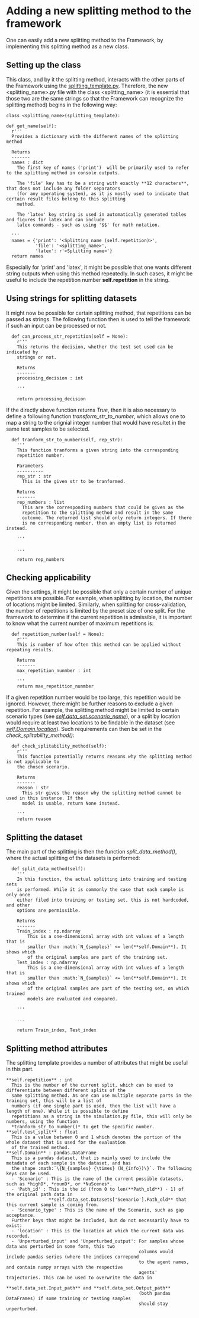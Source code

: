 # Adding a new splitting method to the framework

One can easily add a new splitting method to the Framework, by implementing this splitting method as a new class.

## Setting up the class

This class, and by it the splitting method, interacts with the other parts of the Framework using the [splitting_template.py](https://github.com/julianschumann/General-Framework/blob/main/Framework/Splitting_methods/splitting_template.py). Therefore, the new <splitting_name>.py file with the class <splitting_name> (it is essential that those two are the same strings so that the Framework can recognize the splitting method) begins in the following way:

```
class <splitting_name>(splitting_template):

def get_name(self):
  r'''
  Provides a dictionary with the different names of the splitting method
      
  Returns
  -------
  names : dict
    The first key of names ('print')  will be primarily used to refer to the splitting method in console outputs. 
          
    The 'file' key has to be a string with exactly **12 characters**, that does not include any folder separators 
    (for any operating system), as it is mostly used to indicate that certain result files belong to this splitting
    method. 
          
    The 'latex' key string is used in automatically generated tables and figures for latex and can include 
    latex commands - such as using '$$' for math notation.
      
  '''
  names = {'print': '<Splitting name (self.repetition)>',
           'file': '<splitting_name>',
           'latex': r'<Splitting name>'}
  return names
```
Especially for 'print' and 'latex', it might be possible that one wants different string outputs when using this method repeatedly. In such cases, it might be useful to include the repetition number **self.repetition** in the string.

## Using strings for splitting datasets
It might now be possible for certain splitting method, that repetitions can be passed as strings. The following function then is used to tell the framework if such an input can be processed or not.
```
  def can_process_str_repetition(self = None):
    r'''
    This returns the decision, whether the test set used can be indicated by
    strings or not.

    Returns
    -------
    processing_decision : int

    '''

    return processing_decision
```

If the directly above function returns *True*, then it is also necessary to define a following function *transform_str_to_number*, which allows one to map a string to the orignial integer number that would have resultet in the same test samples to be selected.
```
  def tranform_str_to_number(self, rep_str):
    '''
    This function tranforms a given string into the corresponding
    repetition number.

    Parameters
    ----------
    rep_str : str
      This is the given str to be tranformed.

    Returns
    -------
    rep_numbers : list
      This are the corresponding numbers that could be given as the
      repetition to the splitting method and result in the same
      outcome. The returned list should only return integers. If there
      is no corresponding number, then an empty list is returned instead.

    '''

    ...

    return rep_numbers
```

## Checking applicability
Given the settings, it might be possible that only a certain number of unique repetitions are possible. For example, when splitting by location, the number of locations might be limited. Similarly, when splitting for cross-validation, the number of repetitions is limited by the preset size of one split. For the framework to determine if the current repetition is admissible, it is important to know what the current number of maximum repetitions is:
```    
  def repetition_number(self = None):
    r'''
    This is number of how often this method can be applied without repeating results.
        
    Returns
    -------
    max_repetition_nunmber : int
        
    '''
    return max_repetition_nunmber
```

If a given repetition number would be too large, this repetition would be ignored. However, there might be further reasons to exclude a given repetition. For example, the splitting method might be limited to certain scenario types (see [*self.data_set.scenario_name*](https://github.com/julianschumann/General-Framework/tree/main/Framework/Scenarios#setting-up-the-class)), or a split by location would require at least two locations to be findable in the dataset (see [*self.Domain.location*](https://github.com/julianschumann/General-Framework/tree/main/Framework/Splitting_methods#splitting-method-attributes)). Such requirements can then be set in the *check_splitability_method()*:

```    
  def check_splitability_method(self):
    r'''
    This function potentially returns reasons why the splitting method is not applicable to
    the chosen scenario.
        
    Returns
    -------
    reason : str
      This str gives the reason why the splitting method cannot be used in this instance. If the
      model is usable, return None instead.
        
    '''
    return reason
```

## Splitting the dataset
The main part of the splitting is then the function *split_data_method()*, where the actual splitting of the datasets is performed:
```
  def split_data_method(self):
    '''
    In this function, the actual splitting into training and testing sets
    is performed. While it is commonly the case that each sample is only once
    either filed into training or testing set, this is not hardcoded, and other
    options are permissible.

    Returns
    -------
    Train_index : np.ndarray
        This is a one-dimensional array with int values of a length that is 
        smaller than :math:`N_{samples}` <= len(**self.Domain**). It shows which
        of the original samples are part of the training set. 
    Test_index : np.ndarray
        This is a one-dimensional array with int values of a length that is 
        smaller than :math:`N_{samples}` <= len(**self.Domain**). It shows which
        of the original samples are part of the testing set, on which trained
        models are evaluated and compared.

    '''
    
    ...
    
    return Train_index, Test_index
```



## Splitting method attributes
The splitting template provides a number of attributes that might be useful in this part.
```
**self.repetition** : int
  This is the number of the current split, which can be used to differentiate between different splits of the
  same splitting method. As one can use multiple separate parts in the training set, this will be a list of
  numbers (if one single part is used, then the list will have a length of one). While it is possible to define
  repetitions as a string in the simulation.py file, this will only be numbers, using the function
  *tranform_str_to_number()* to get the specific number.
**self.test_split** : float
  This is a value between 0 and 1 which denotes the portion of the whole dataset that is used for the evaluation
  of the trained method.
**self.Domain** : pandas.DataFrame
  This is a pandas dataset, that is mainly used to include the metadata of each sample in the dataset, and has
  the shape :math:`\{N_{samples} {\times} (N_{info})\}`. The following keys can be used.
  - 'Scenario' : This is the name of the current possible datasets, such as *highD*, *rounD*, or *NuScenes*.
  - 'Path_id' : This is the id (from 0 to len(**Path_old**) - 1) of the original path data in
                **self.data_set.Datasets['Scenario'].Path_old** that this current sample is coming from.
  - 'Scenario_type' : This is the name of the Scenario, such as gap acceptance.
  Further keys that might be included, but do not necessarily have to exist:
  - 'location' : This is the location at which the current data was recorded.
  - 'Unperturbed_input' and 'Unperturbed_output': For samples whose data was perturbed in some form, this two
                                                  columns would include pandas series (where the indices correpond
                                                  to the agent names, and contain numpy arrays with the respective
                                                  agents' trajectories. This can be used to overwrite the data in
                                                  **self.data_set.Input_path** and **self.data_set.Output_path**
                                                  (both pandas DataFrames) if some training or testing samples
                                                  should stay unperturbed.
  
```

